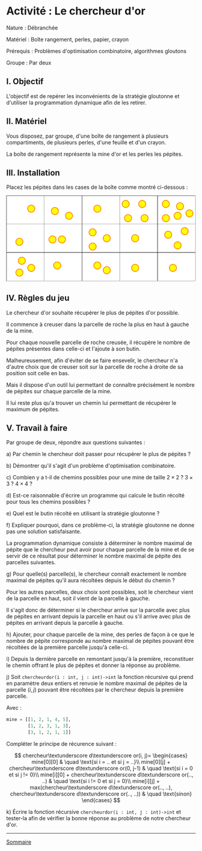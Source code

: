 # Activité : Le chercheur d'or

Nature : Débranchée

Matériel : Boîte rangement, perles, papier, crayon

Prérequis : Problèmes d'optimisation combinatoire, algorithmes gloutons

Groupe : Par deux

## I. Objectif

L'objectif est de repérer les inconvénients de la stratégie gloutonne et d'utiliser la programmation dynamique afin de les retirer.

## II. Matériel

Vous disposez, par groupe, d'une boîte de rangement à plusieurs compartiments, de plusieurs perles, d'une feuille et d'un crayon. 

La boîte de rangement représente la mine d'or et les perles les pépites.

## III. Installation

Placez les pépites dans les cases de la boîte comme montré ci-dessous :

![image](./img/chercheur_d_or.png)

## IV. Règles du jeu

Le chercheur d'or souhaite récupérer le plus de pépites d'or possible.

Il commence à creuser dans la parcelle de roche la plus en haut à gauche de la mine.

Pour chaque nouvelle parcelle de roche creusée, il récupère le nombre de pépites présentes dans celle-ci et l'ajoute à son butin.

Malheureusement, afin d'éviter de se faire ensevelir, le chercheur n'a d'autre choix que de creuser soit sur la parcelle de roche à droite de sa position soit celle en bas.

Mais il dispose d'un outil lui permettant de connaître précisément le nombre de pépites sur chaque parcelle de la mine.

Il lui reste plus qu'a trouver un chemin lui permettant de récupérer le maximum de pépites.

## V. Travail à faire

Par groupe de deux, répondre aux questions suivantes :

a) Par chemin le chercheur doit passer pour récupérer le plus de pépites ?

b) Démontrer qu'il s'agit d'un problème d'optimisation combinatoire.

c) Combien y a t-il de chemins possibles pour une mine de taille $2\times2$ ? $3\times3$ ? $4\times4$ ?

d) Est-ce raisonnable d'écrire un programme qui calcule le butin récolté pour tous les chemins possibles ?

e) Quel est le butin récolté en utilisant la stratégie gloutonne ?

f) Expliquer pourquoi, dans ce problème-ci, la stratégie gloutonne ne donne pas une solution satisfaisante.

La programmation dynamique consiste à déterminer le nombre maximal de pépite que le chercheur peut avoir pour chaque parcelle de la mine et de se servir de ce résultat pour déterminer le nombre maximal de pépite des parcelles suivantes.

g) Pour quelle(s) parcelle(s), le chercheur connaît exactement le nombre maximal de pépites qu'il aura récoltées depuis le début du chemin ?

Pour les autres parcelles, deux choix sont possibles, soit le chercheur vient de la parcelle en haut, soit il vient de la parcelle à gauche.

Il s'agit donc de déterminer si le chercheur arrive sur la parcelle avec plus de pépites en arrivant depuis la parcelle en haut ou s'il arrive avec plus de pépites en arrivant depuis la parcelle à gauche.

h) Ajouter, pour chaque parcelle de la mine, des perles de façon à ce que le nombre de pépite corresponde au nombre maximal de pépites pouvant être récoltées de la première parcelle jusqu'à celle-ci.

i) Depuis la dernière parcelle en remontant jusqu'à la première, reconstituer le chemin offrant le plus de pépites et donner la réponse au problème.

j) Soit `chercheurdor(i : int, j : int)->int` la fonction récursive qui prend en paramètre deux entiers et renvoie le nombre maximal de pépites de la parcelle $(i,j)$ pouvant être récoltées par le chercheur depuis la première parcelle.

Avec :

```python
mine = [[1, 2, 1, 4, 5],
        [1, 2, 3, 1, 3],
        [3, 1, 2, 1, 1]]
```

Compléter le principe de récurence suivant :

$$
chercheur\textunderscore d\textunderscore or(i, j)=
\begin{cases}
mine[0][0] & \quad \text{si i = .. et si j = ..}\\ 
mine[0][j] + chercheur\textunderscore d\textunderscore or(0, j-1) & \quad \text{si i = 0 et si j != 0}\\
mine[i][0] + chercheur\textunderscore d\textunderscore or(.., ..) & \quad \text{si i != 0 et si j = 0}\\
mine[i][j] + max(chercheur\textunderscore d\textunderscore or(.., ..), chercheur\textunderscore d\textunderscore or(.., ..)) & \quad \text{sinon}
\end{cases}
$$

k) Écrire la fonction récursive `chercheurdor(i : int, j : int)->int` et tester-la afin de vérifier la bonne réponse au problème de notre chercheur d'or.

____________________

[Sommaire](./../README.md)